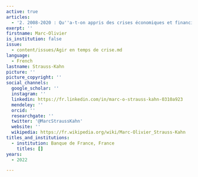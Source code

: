 ```yaml
---
active: true
articles:
  - '2. 2008-2020 : Qu''a-t-on appris des crises économiques et financières ?'
exerpt: ''
firstname: Marc-Olivier
is_institution: false
issue:
  - content/issues/Agir en temps de crise.md
language:
  - French
lastname: Strauss-Kahn
picture: ''
picture_copyright: ''
social_channels:
  google_scholar: ''
  instagram: ''
  linkedin: https://fr.linkedin.com/in/marc-o-strauss-kahn-0310a923
  mendeley: ''
  orcid: ''
  researchgate: ''
  twitter: '@MarcStraussKahn'
  website: ''
  wikipedia: https://fr.wikipedia.org/wiki/Marc-Olivier_Strauss-Kahn
titles_and_institutions:
  - institution: Banque de France, France
    titles: []
years:
  - 2022

---
```

